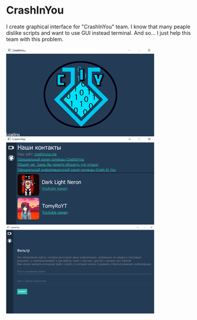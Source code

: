 # CrashInYou
I create graphical interface for "CrashInYou" team. I know that many peaple dislike scripts and want to use GUI instead terminal.
And so... I just help this team with this problem.

<img src="Examples/LoadScreen.PNG" width="400" align="left"/>
<img src="Examples/MainPage.PNG" width="400"/>
<img src="Examples/FilterPage.PNG" width="400"/>
